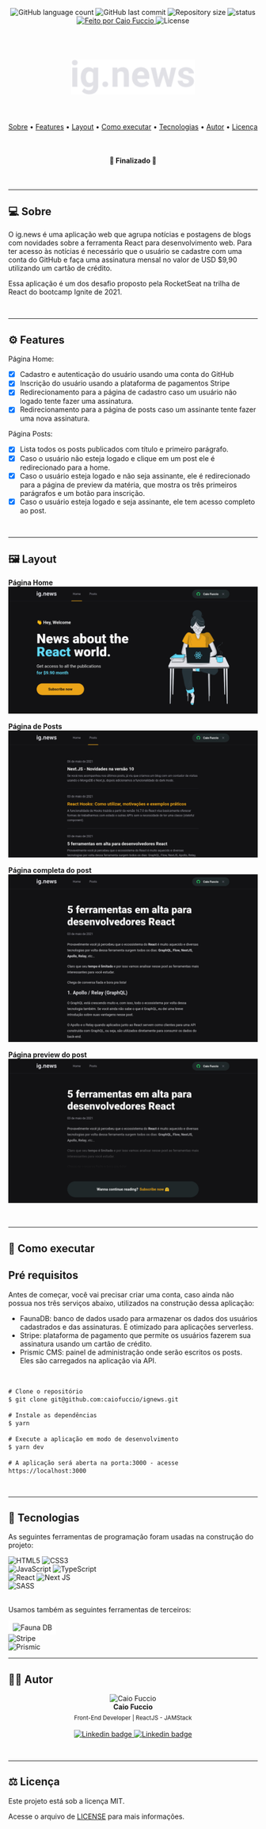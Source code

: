 <p align="center">
	<img alt="GitHub language count" src="https://img.shields.io/github/languages/count/caiofuccio/ignews">
	<img alt="GitHub last commit" src="https://img.shields.io/github/last-commit/caiofuccio/ignews">
  <img alt="Repository size" src="https://img.shields.io/github/repo-size/caiofuccio/ignews">
  <img alt="status" src="https://img.shields.io/badge/status-finished-success">
  <a href="https://github.com/caiofuccio">
	  <img alt="Feito por Caio Fuccio" src="https://img.shields.io/badge/feito%20por-Caio%20Fuccio-9cf">
	<a/>
  <img alt="License" src="https://img.shields.io/badge/license-MIT-brightgreen">
</p>
<br/>

<h1  align="center">
  <img alt="ig.news" src="./public/images/logo.svg" width="250px">
</h1>
<br/>

<p align="center">
 <a href="#sobre">Sobre</a> •
 <a href="#features">Features</a> •
 <a href="#layout">Layout</a> • 
 <a href="#como-executar">Como executar</a> • 
 <a href="#tecnologias">Tecnologias</a> • 
 <a href="#autor">Autor</a> •
 <a href="#licença">Licença</a>
</p>
<br/>

<h4 align="center"> 
	🎊   Finalizado   🎊
</h4>
<br/>

---

## 💻 Sobre

O ig.news é uma aplicação web que agrupa notícias e postagens de blogs com novidades sobre a ferramenta React para desenvolvimento web. Para ter acesso às notícias é necessário que o usuário se cadastre com uma conta do GitHub e faça uma assinatura mensal no valor de USD $9,90 utilizando um cartão de crédito.

Essa aplicação é um dos desafio proposto pela RocketSeat na trilha de React do bootcamp Ignite de 2021.

<br/>

---

## ⚙️ Features

Página Home:

- [x] Cadastro e autenticação do usuário usando uma conta do GitHub
- [x] Inscrição do usuário usando a plataforma de pagamentos Stripe
- [x] Redirecionamento para a página de cadastro caso um usuário não logado tente fazer uma assinatura.
- [x] Redirecionamento para a página de posts caso um assinante tente fazer uma nova assinatura.

Página Posts:

- [x] Lista todos os posts publicados com título e primeiro parágrafo.
- [x] Caso o usuário não esteja logado e clique em um post ele é redirecionado para a home.
- [x] Caso o usuário esteja logado e não seja assinante, ele é redirecionado para a página de preview da matéria, que mostra os três primeiros parágrafos e um botão para inscrição.
- [x] Caso o usuário esteja logado e seja assinante, ele tem acesso completo ao post.

<br/>

---

## 🖼️ Layout

<strong>Página Home</strong>
<img alt="Página Home" src="assets/home.png">

<strong>Página de Posts</strong>
<img alt="Página de Posts" src="assets/posts.png">

<strong>Página completa do post</strong>
<img alt="Página completa do post" src="assets/post-complete.png">

<strong>Página preview do post</strong>
<img alt="Página preview do post" src="assets/post-preview.png">

<br/>

---

## 🧰 Como executar

## Pré requisitos

Antes de começar, você vai precisar criar uma conta, caso ainda não possua nos três serviços abaixo, utilizados na construção dessa aplicação:

- FaunaDB: banco de dados usado para armazenar os dados dos usuários cadastrados e das assinaturas. É otimizado para aplicações serverless.
- Stripe: plataforma de pagamento que permite os usuários fazerem sua assinatura usando um cartão de crédito.
- Prismic CMS: painel de administração onde serão escritos os posts. Eles são carregados na aplicação via API.

<br/>

    # Clone o repositório
    $ git clone git@github.com:caiofuccio/ignews.git

    # Instale as dependências
    $ yarn

    # Execute a aplicação em modo de desenvolvimento
    $ yarn dev

    # A aplicação será aberta na porta:3000 - acesse https://localhost:3000

<br/>

---

## 🚀 Tecnologias

As seguintes ferramentas de programação foram usadas na construção do projeto:

<img alt="HTML5" src="https://img.shields.io/badge/html5%20-%23E34F26.svg?&style=for-the-badge&logo=html5&logoColor=white"/>
<img alt="CSS3" src="https://img.shields.io/badge/css3%20-%231572B6.svg?&style=for-the-badge&logo=css3&logoColor=white"/>
<br/>
<img alt="JavaScript" src="https://img.shields.io/badge/javascript%20-%23323330.svg?&style=for-the-badge&logo=javascript&logoColor=%23F7DF1E"/>
<img alt="TypeScript" src="https://img.shields.io/badge/typescript%20-%23007ACC.svg?&style=for-the-badge&logo=typescript&logoColor=white"/>
<br/>
<img alt="React" src="https://img.shields.io/badge/react%20-%2320232a.svg?&style=for-the-badge&logo=react&logoColor=%2361DAFB"/>
<img alt="Next JS" src="https://img.shields.io/badge/nextjs-%23000000.svg?&style=for-the-badge&logo=next.js&logoColor=white"/>
<br/>
<img alt="SASS" src="https://img.shields.io/badge/SASS-hotpink.svg?&style=for-the-badge&logo=SASS&logoColor=white"/>
<br/>
<br/>

Usamos também as seguintes ferramentas de terceiros:

<img alt="Fauna DB" src="https://redmonk.com/rstephens/files/2020/10/Fauna-logo-blue.png" width=80px style="background:white; padding:5px 9px">
</br>
<img alt="Stripe" src="https://shields.io/badge/stripe-white?logo=stripe&style=for-the-badge">
</br>
<img alt="Prismic" src="https://shields.io/badge/prismic-9cf?logo=prismic&style=for-the-badge">

<br/>

---

## 👨‍💻 Autor

<p align="center">
	<img width="120px" alt="Caio Fuccio" src="https://avatars.githubusercontent.com/u/62528140?s=460&u=f323d1d9a12ba8b63b9d2bdff4502f29f6a68416&v=4"/>
	<br/>
	<strong>Caio Fuccio</strong>
	<br/>
	<sub> Front-End Developer | ReactJS - JAMStack</sub>
	<br/>
	<br/>
	<a href="https://www.linkedin.com/in/caiofuccio/">
		<img alt="Linkedin badge" src="https://img.shields.io/badge/-Caio%20Fuccio-blue?style=flat-square&logo=Linkedin&logoColor=white&link=https://www.linkedin.com/in/caiofuccio/">
	</a>
	<a href="mailto:caio@gmail.com">
		<img alt="Linkedin badge" src="https://img.shields.io/badge/-caio.fuccio@gmail.com-c14438?style=flat-square&logo=Gmail&logoColor=white&link=mailto:caio.fuccio@gmail.com">
	</a>
</p>

<br/>

---

## ⚖️ Licença

Este projeto está sob a licença MIT.

Acesse o arquivo de [LICENSE](./LICENSE) para mais informações.
